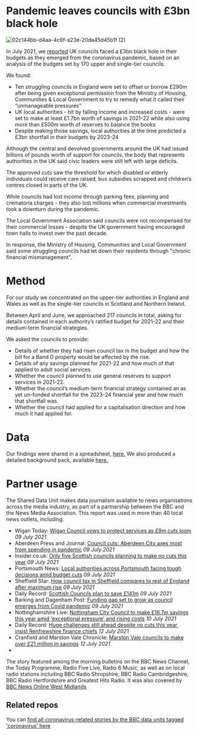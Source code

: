 # Pandemic leaves councils with £3bn black hole

![02c144bb-d4aa-4c6f-a23e-20da45d45b1f (2)](https://user-images.githubusercontent.com/61186777/125100168-b4702580-e0d0-11eb-9273-3de426e2920a.png)

In July 2021, we [reported](https://www.bbc.co.uk/news/uk-57720900) UK councils faced a £3bn black hole in their budgets as they emerged from the coronavirus pandemic, based on an analysis of the budgets set by 170 upper and single-tier councils.

We found:

- Ten struggling councils in England were set to offset or borrow £290m after being given exceptional permission from the Ministry of Housing, Communities & Local Government to try to remedy what it called their “unmanageable pressures”
- UK local authorities - hit by falling income and increased costs - were set to make at least £1.7bn worth of savings in 2021-22 while also using more than £500m worth of reserves to balance the books
- Despite making those savings, local authorities at the time predicted a £3bn shortfall in their budgets by 2023-24

Although the central and devolved governments around the UK had issued billions of pounds worth of support for councils, the body that represents authorities in the UK said civic leaders were still left with large deficits.

The approved cuts saw the threshold for which disabled or elderly individuals could receive care raised, bus subsidies scrapped and children’s centres closed in parts of the UK.

While councils had lost income through parking fees, planning and crematoria charges - they also lost millions when commercial investments took a downturn during the pandemic.

The Local Government Association said councils were not recompensed for their commercial losses - despite the UK government having encouraged town halls to invest over the past decade.

In response, the Ministry of Housing, Communities and Local Government said some struggling councils had let down their residents through "chronic financial mismanagement".

# Method

For our study we concentrated on the upper-tier authorities in England and Wales as well as the single-tier councils in Scotland and Northern Ireland. 

Between April and June, we approached 217 councils in total, asking for details contained in each authority’s ratified budget for 2021-22 and their medium-term financial strategies.

We asked the councils to provide: 

- Details of whether they had risen council tax in the budget and how the bill for a Band D property would be affected by the rise.
- Details of any savings planned for 2021-22 and how much of that applied to adult social services.
- Whether the council planned to use general reserves to support services in 2021-22.
- Whether the council’s medium-term financial strategy contained an as yet un-funded shortfall for the 2023-24 financial year and how much that shortfall was.
- Whether the council had applied for a capitalisation direction and how much it had applied for.

# Data

Our findings were shared in a spreadsheet, [here.](https://docs.google.com/spreadsheets/d/1HgSo21e_8k7GwWLhfoXnTZNtM6f9pQIL8eE3XeOQMDg/edit?usp=sharing)
We also produced a detailed background pack, available [here.](https://docs.google.com/document/d/1Y8yT5uh47Ev3iX_eo_EDXHy9TK8ck2WxcX9xHr0zKVA/edit?usp=sharing)

# Partner usage

The Shared Data Unit makes data journalism available to news organisations across the media industry, as part of a partnership between the BBC and the News Media Association. This report was used in more than 40 local news outlets, including:

- Wigan Today: [Wigan Council vows to protect services as £9m cuts loom](https://www.wigantoday.net/news/politics/wigan-council-vows-to-protect-services-as-ps9m-cuts-loom-3301283) *09 July 2021*
- Aberdeen Press and Journal: [Council cuts: Aberdeen City axes most from spending in pandemic](https://www.pressandjournal.co.uk/fp/news/politics/scottish-politics/3296617/council-cuts-aberdeen-city-axes-most-from-spending-in-pandemic/) *09 July 2021*
- Insider.co.uk: [Only five Scottish councils planning to make no cuts this year](https://www.insider.co.uk/news/only-five-scottish-councils-planning-24496536) *09 July 2021*
- Portsmouth News: [Local authorities across Portsmouth facing tough decisions amid budget cuts](https://www.portsmouth.co.uk/news/politics/local-authorities-across-portsmouth-region-facing-tough-decisions-amid-budget-cuts-3301546) *09 July 2021*
- Sheffield Star: [How council tax in Sheffield compares to rest of England after maximum rise](https://www.thestar.co.uk/news/politics/how-council-tax-in-sheffield-compares-to-rest-of-england-after-maximum-rise-3301753) *09 July 2021*
- Daily Record: [Scottish Councils plan to save £141m](https://www.dailyrecord.co.uk/news/politics/scottish-councils-plan-save-141m-24487832) *09 July 2021*
- Barking and Dagenham Post: [Funding gap set to grow as council emerges from Covid pandemic](https://www.barkinganddagenhampost.co.uk/news/local-council/council-funding-gap-forecast-after-covid-pandemic-8133730) *09 July 2021*
- Nottinghamshire Live: [Nottingham City Council to make £16.7m savings this year amid 'exceptional pressure' and rising costs](https://www.nottinghampost.com/news/nottingham-news/nottingham-city-council-make-167m-5633491) *10 July 2021*
- Daily Record: [Huge challenges still ahead despite no cuts this year, insist Renfrewshire finance chiefs](https://www.dailyrecord.co.uk/in-your-area/renfrewshire/huge-challenges-still-ahead-despite-24515008) *12 July 2021*
- Cranfield and Marston Vale Chronicle: [Marston Vale councils to make over £21 million in savings](https://cranfieldandmarstonvale.co.uk/central-beds-council/marston-vale-councils-to-make-over-21-million-in-savings/) *12 July 2021*
- 

The story featured among the morning bulletins on the BBC News Channel, the Today Programme, Radio Five Live, Radio 6 Music, as well as on local radio stations including BBC Radio Shropshire, BBC Radio Cambridgeshire, BBC Radio Hertfordshire and Greatest Hits Radio. It was also covered by [BBC News Online West Midlands](https://www.bbc.co.uk/news/uk-england-57734298)

## Related repos

You can [find all coronavirus-related stories by the BBC data units tagged 'coronavirus' here](https://github.com/search?q=topic%3Acoronavirus+org%3ABBC-Data-Unit&type=Repositories)



